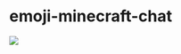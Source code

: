 # emoji-minecraft-chat
<img src="https://cdn.discordapp.com/attachments/755488771306291211/945777508060655729/t.png">
